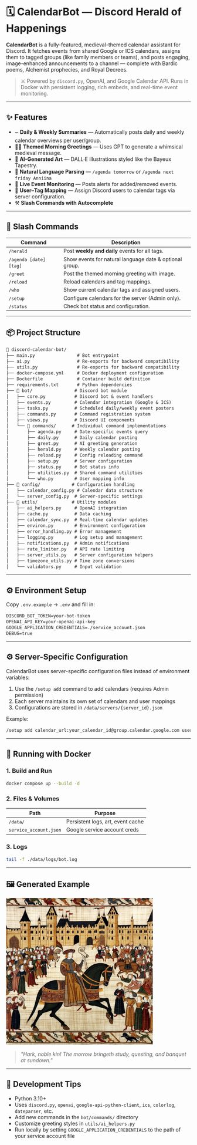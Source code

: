 # 🗓️ CalendarBot — Discord Herald of Happenings

**CalendarBot** is a fully-featured, medieval-themed calendar assistant for Discord. It fetches events from shared Google or ICS calendars, assigns them to tagged groups (like family members or teams), and posts engaging, image-enhanced announcements to a channel — complete with Bardic poems, Alchemist prophecies, and Royal Decrees.

> ⚔️ Powered by `discord.py`, OpenAI, and Google Calendar API. Runs in Docker with persistent logging, rich embeds, and real-time event monitoring.

---

## ✨ Features

- 🗕️ **Daily & Weekly Summaries** — Automatically posts daily and weekly calendar overviews per user/group.
- 🤹‍♂️ **Themed Morning Greetings** — Uses GPT to generate a whimsical medieval message.
- 🎨 **AI-Generated Art** — DALL·E illustrations styled like the Bayeux Tapestry.
- 🧠 **Natural Language Parsing** — `/agenda tomorrow` or `/agenda next friday Anniina`
- 🔀 **Live Event Monitoring** — Posts alerts for added/removed events.
- 🧩 **User–Tag Mapping** — Assign Discord users to calendar tags via server configuration.
- ⚒️ **Slash Commands with Autocomplete**

---

## 🚀 Slash Commands

| Command           | Description |
|------------------|-------------|
| `/herald`         | Post **weekly and daily** events for all tags. |
| `/agenda [date] [tag]` | Show events for natural language date & optional group. |
| `/greet`          | Post the themed morning greeting with image. |
| `/reload`         | Reload calendars and tag mappings. |
| `/who`            | Show current calendar tags and assigned users. |
| `/setup`          | Configure calendars for the server (Admin only). |
| `/status`         | Check bot status and configuration. |

---

## 📦 Project Structure

```
📁 discord-calendar-bot/
├── main.py                # Bot entrypoint
├── ai.py                  # Re-exports for backward compatibility
├── utils.py               # Re-exports for backward compatibility
├── docker-compose.yml     # Docker deployment configuration
├── Dockerfile             # Container build definition
├── requirements.txt       # Python dependencies
├── 📁 bot/                # Discord bot module
│   ├── core.py           # Discord bot & event handlers
│   ├── events.py         # Calendar integration (Google & ICS)
│   ├── tasks.py          # Scheduled daily/weekly event posters
│   ├── commands.py       # Command registration system
│   ├── views.py          # Discord UI components
│   └── 📁 commands/      # Individual command implementations
│       ├── agenda.py     # Date-specific events query
│       ├── daily.py      # Daily calendar posting
│       ├── greet.py      # AI greeting generation
│       ├── herald.py     # Weekly calendar posting
│       ├── reload.py     # Config reloading command
│       ├── setup.py      # Server configuration
│       ├── status.py     # Bot status info
│       ├── utilities.py  # Shared command utilities
│       └── who.py        # User mapping info
├── 📁 config/            # Configuration handling
│   ├── calendar_config.py # Calendar data structure
│   └── server_config.py  # Server-specific settings
├── 📁 utils/             # Utility modules
│   ├── ai_helpers.py     # OpenAI integration
│   ├── cache.py          # Data caching
│   ├── calendar_sync.py  # Real-time calendar updates
│   ├── environ.py        # Environment configuration
│   ├── error_handling.py # Error management
│   ├── logging.py        # Log setup and management
│   ├── notifications.py  # Admin notifications
│   ├── rate_limiter.py   # API rate limiting
│   ├── server_utils.py   # Server configuration helpers
│   ├── timezone_utils.py # Time zone conversions
│   └── validators.py     # Input validation
```

---

## ⚙️ Environment Setup

Copy `.env.example` → `.env` and fill in:

```env
DISCORD_BOT_TOKEN=your-bot-token
OPENAI_API_KEY=your-openai-api-key
GOOGLE_APPLICATION_CREDENTIALS=./service_account.json
DEBUG=true
```

---

## ⚙️ Server-Specific Configuration

CalendarBot uses server-specific configuration files instead of environment variables:

1. Use the `/setup add` command to add calendars (requires Admin permission)
2. Each server maintains its own set of calendars and user mappings
3. Configurations are stored in `/data/servers/{server_id}.json`

Example:
```bash
/setup add calendar_url:your_calendar_id@group.calendar.google.com user:@username
```

---

## 🐋 Running with Docker

### 1. Build and Run

```bash
docker compose up --build -d
```

### 2. Files & Volumes

| Path                  | Purpose                           |
|-----------------------|-----------------------------------|
| `/data/`              | Persistent logs, art, event cache |
| `service_account.json`| Google service account creds      |

### 3. Logs

```bash
tail -f ./data/logs/bot.log
```

---

## 🖼️ Generated Example

<img src="example.png" width="400"/>

> _"Hark, noble kin! The morrow bringeth study, questing, and banquet at sundown."_

---

## 🧪 Development Tips

- Python 3.10+
- Uses `discord.py`, `openai`, `google-api-python-client`, `ics`, `colorlog`, `dateparser`, etc.
- Add new commands in the `bot/commands/` directory
- Customize greeting styles in `utils/ai_helpers.py`
- Run locally by setting `GOOGLE_APPLICATION_CREDENTIALS` to the path of your service account file